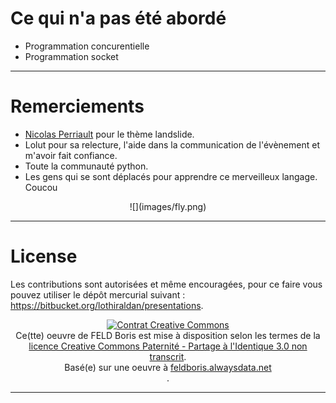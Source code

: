 # Ce qui n'a pas été abordé

* Programmation concurentielle
* Programmation socket

---

# Remerciements

* [Nicolas Perriault](https://twitter.com/#!/n1k0) pour le thème landslide.
* Lolut pour sa relecture, l'aide dans la communication de l'évènement et m'avoir fait confiance.
* Toute la communauté python.
* Les gens qui se sont déplacés pour apprendre ce merveilleux langage.
Coucou

<center>
![](images/fly.png)
</center>

---

# License

Les contributions sont autorisées et même encouragées, pour ce faire vous pouvez utiliser le dépôt mercurial suivant : https://bitbucket.org/lothiraldan/presentations.

<center><a rel="license" href="http://creativecommons.org/licenses/by-sa/3.0/"><img alt="Contrat Creative Commons" style="border-width:0" src="http://i.creativecommons.org/l/by-sa/3.0/88x31.png" /></a><br />Ce(tte) <span xmlns:dct="http://purl.org/dc/terms/" href="http://purl.org/dc/dcmitype/Text" rel="dct:type">oeuvre</span> de <span xmlns:cc="http://creativecommons.org/ns#" property="cc:attributionName">FELD Boris</span> est mise à disposition selon les termes de la <a rel="license" href="http://creativecommons.org/licenses/by-sa/3.0/">licence Creative Commons Paternité - Partage à l'Identique 3.0 non transcrit</a>.<br />Basé(e) sur une oeuvre à <a xmlns:dct="http://purl.org/dc/terms/" href="http://feldboris.alwaysdata.net/blog/pages/presentations/pythonutbm/" rel="dct:source">feldboris.alwaysdata.net</a><center>.

---